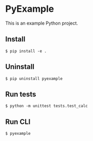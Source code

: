 # PyExample

This is an example Python project.

## Install

```
$ pip install -e .
```

## Uninstall

```
$ pip uninstall pyexample
```

## Run tests

```
$ python -m unittest tests.test_calc
```

## Run CLI

```
$ pyexample
```